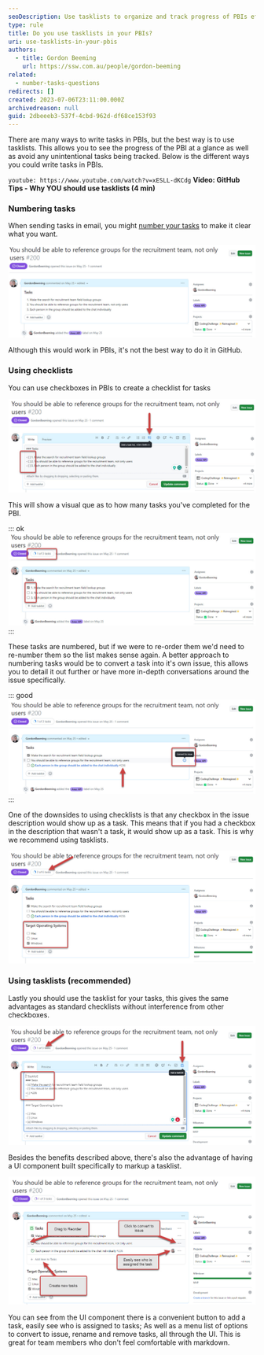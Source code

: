 ```yaml
---
seoDescription: Use tasklists to organize and track progress of PBIs effectively, avoiding unintentional tasks and promoting a clear visual representation of completed tasks.
type: rule
title: Do you use tasklists in your PBIs?
uri: use-tasklists-in-your-pbis
authors:
  - title: Gordon Beeming
    url: https://ssw.com.au/people/gordon-beeming
related:
  - number-tasks-questions
redirects: []
created: 2023-07-06T23:11:00.000Z
archivedreason: null
guid: 2dbeeeb3-537f-4cbd-962d-df68ce153f93
---
```


There are many ways to write tasks in PBIs, but the best way is to use tasklists. This allows you to see the progress of the PBI at a glance as well as avoid any unintentional tasks being tracked. Below is the different ways you could write tasks in PBIs.

<!--endintro-->

`youtube: https://www.youtube.com/watch?v=xESLL-dKCdg`
**Video: GitHub Tips - Why YOU should use tasklists (4 min)**

### Numbering tasks

When sending tasks in email, you might [number your tasks](/number-tasks-questions/) to make it clear what you want.

![Figure: Numbering tasks in PBIs works but isn't fully utilizing the platform](numbering-tasks.jpg)

Although this would work in PBIs, it's not the best way to do it in GitHub.

### Using checklists

You can use checkboxes in PBIs to create a checklist for tasks

![Figure: You can click the tasks toolbar button or simple type in a task which is recognized as "- [ ]"](task-checklist.jpg)

This will show a visual que as to how many tasks you've completed for the PBI.

::: ok
![Figure: OK example - Using tasks we can easily see which are completed](task-checklist-view.jpg)
:::

These tasks are numbered, but if we were to re-order them we'd need to re-number them so the list makes sense again. A better approach to numbering tasks would be to convert a task into it's own issue, this allows you to detail it out further or have more in-depth conversations around the issue specifically.

::: good
![Figure: Good example - Create issues from tasks to get an immutable reference](task-checklist-view-good.jpg)
:::

One of the downsides to using checklists is that any checkbox in the issue description would show up as a task. This means that if you had a checkbox in the description that wasn't a task, it would show up as a task. This is why we recommend using tasklists.

![Figure: When you have more checkboxes, e.g. for bug reports. Your task indicator will not be accurate](task-checklist-incorrect-tasks.jpg)

### Using tasklists (recommended)

Lastly you should use the tasklist for your tasks, this gives the same advantages as standard checklists without interference from other checkboxes.

![Figure: Using tasklist requires a little extra markdown around your checkboxes](tasklists-markdown.jpg)

Besides the benefits described above, there's also the advantage of having a UI component built specifically to markup a tasklist.

![Figure: Using tasklist requires a little extra markdown around your checkboxes](tasklists-ui.jpg)

You can see from the UI component there is a convenient button to add a task, easily see who is assigned to tasks; As well as a menu list of options to convert to issue, rename and remove tasks, all through the UI. This is great for team members who don't feel comfortable with markdown.

